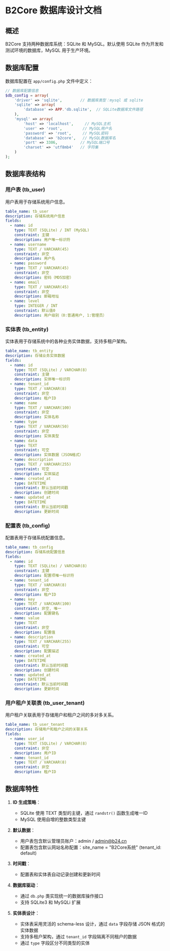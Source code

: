 # B2Core 数据库设计文档

## 概述
B2Core 支持两种数据库系统：SQLite 和 MySQL。默认使用 SQLite 作为开发和测试环境的数据库，MySQL 用于生产环境。

## 数据库配置
数据库配置在 `app/config.php` 文件中定义：

```php
// 数据库配置信息
$db_config = array(
    'driver' => 'sqlite',        // 数据库类型：mysql 或 sqlite
    'sqlite' => array(
        'database' => APP.'db.sqlite',  // SQLite数据库文件路径
    ),
    'mysql' => array(
        'host' => 'localhost',     // MySQL主机
        'user' => 'root',         // MySQL用户名
        'password' => 'root',     // MySQL密码
        'database' => 'b2core',   // MySQL数据库名
        'port' => 3306,          // MySQL端口号
        'charset' => 'utf8mb4'   // 字符集
    )
);
```

## 数据库表结构

### 用户表 (tb_user)

用户表用于存储系统用户信息。

```yaml
table_name: tb_user
description: 存储系统用户信息
fields:
  - name: id
    type: TEXT (SQLite) / INT (MySQL)
    constraint: 主键
    description: 用户唯一标识符
  - name: username
    type: TEXT / VARCHAR(45)
    constraint: 非空
    description: 用户名
  - name: password
    type: TEXT / VARCHAR(45)
    constraint: 非空
    description: 密码（MD5加密）
  - name: email
    type: TEXT / VARCHAR(45)
    constraint: 非空
    description: 邮箱地址
  - name: level
    type: INTEGER / INT
    constraint: 默认值0
    description: 用户级别（0:普通用户, 1:管理员）
```


### 实体表 (tb_entity)

实体表用于存储系统中的各种业务实体数据，支持多租户架构。

```yaml
table_name: tb_entity
description: 存储业务实体数据
fields:
  - name: id
    type: TEXT (SQLite) / VARCHAR(8)
    constraint: 主键
    description: 实体唯一标识符
  - name: tenant_id
    type: TEXT / VARCHAR(8)
    constraint: 非空
    description: 租户ID
  - name: name
    type: TEXT / VARCHAR(100)
    constraint: 非空
    description: 实体名称
  - name: type
    type: TEXT / VARCHAR(50)
    constraint: 非空
    description: 实体类型
  - name: data
    type: TEXT
    constraint: 可空
    description: 实体数据（JSON格式）
  - name: description
    type: TEXT / VARCHAR(255)
    constraint: 可空
    description: 实体描述
  - name: created_at
    type: DATETIME
    constraint: 默认当前时间戳
    description: 创建时间
  - name: updated_at
    type: DATETIME
    constraint: 默认当前时间戳
    description: 更新时间
```



### 配置表 (tb_config)

配置表用于存储系统配置信息。

```yaml
table_name: tb_config
description: 存储系统配置信息
fields:
  - name: id
    type: TEXT (SQLite) / VARCHAR(8)
    constraint: 主键
    description: 配置项唯一标识符
  - name: tenant_id
    type: TEXT / VARCHAR(8)
    constraint: 非空
    description: 租户ID
  - name: key
    type: TEXT / VARCHAR(100)
    constraint: 非空, 唯一
    description: 配置键名
  - name: value
    type: TEXT
    constraint: 非空
    description: 配置值
  - name: description
    type: TEXT / VARCHAR(255)
    constraint: 可空
    description: 配置描述
  - name: created_at
    type: DATETIME
    constraint: 默认当前时间戳
    description: 创建时间
  - name: updated_at
    type: DATETIME
    constraint: 默认当前时间戳
    description: 更新时间
```

### 用户租户关联表 (tb_user_tenant)

用户租户关联表用于存储用户和租户之间的多对多关系。

```yaml
table_name: tb_user_tenant
description: 存储用户和租户之间的关联关系
fields:
  - name: user_id
    type: TEXT (SQLite) / VARCHAR(8)
    constraint: 非空
    description: 用户ID
  - name: tenant_id
    type: TEXT / VARCHAR(8)
    constraint: 非空
    description: 租户ID
```

## 数据库特性

1. **ID 生成策略**：
   - SQLite 使用 TEXT 类型的主键，通过 `randstr()` 函数生成唯一ID
   - MySQL 使用自增的整数类型主键

2. **默认数据**：
   - 用户表包含默认管理员账户：admin / admin@b24.cn
   - 配置表包含默认网站名称配置：site_name = "B2Core系统" (tenant_id: default)

3. **时间戳**：
   - 配置表和实体表自动记录创建和更新时间

4. **数据库驱动**：
   - 通过 `db.php` 类实现统一的数据库操作接口
   - 支持 SQLite3 和 MySQLi 扩展

5. **实体表设计**：
   - 实体表采用灵活的 schema-less 设计，通过 `data` 字段存储 JSON 格式的实体数据
   - 支持多租户架构，通过 `tenant_id` 字段隔离不同租户的数据
   - 通过 `type` 字段区分不同类型的实体